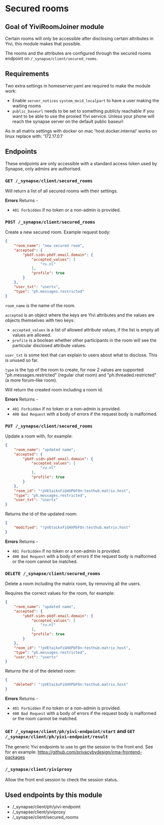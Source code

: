 # Secured rooms

## Goal of YiviRoomJoiner module

Certain rooms will only be accessible after disclosing certain attributes in Yivi, this module makes that possible.

The rooms and the attributes are configured through the secured rooms endpoint on `/_synapse/client/secured_rooms`.

## Requirements

Two extra settings in homeserver.yaml are required to make the module work:
- Enable `server_notices` `system_mxid_localpart` to have a user making the waiting rooms
- `public_baseurl` needs to be set to something publicly reachable if you want to be able to use the proxied Yivi service. Unless your phone will reach the synapse server on the default public baseurl

As in all matrix settings with docker on mac 'host.docker.internal' works on linux replace with: '172.17.0.1'

## Endpoints

These endpoints are only accessible with a standard access token used by Synapse, only admins are authorised.

### `GET /_synapse/client/secured_rooms`

Will return a list of all secured rooms with their settings.

**Errors** Returns -
- `401 Forbidden` if no token or a non-admin is provided.

### `POST /_synapse/client/secured_rooms`

Create a new secured room. Example request body:

```json
{
	"room_name": "new secured room",
	"accepted": {
		"pbdf.sidn-pbdf.email.domain": {
			"accepted_values": [
				"ru.nl"
			],
			"profile": true
		}
	},
	"user_txt": "usertx",
	"type": "ph.messages.restricted"
}
```

`room_name` is the name of the room.

`accepted` is an object where the keys are Yivi attributes and the values are objects themselves with two keys:
- `accepted_values` is a list of allowed attribute values, if the list is empty all values are allowed.
- `profile` is a boolean whether other participants in the room will see the particular disclosed attribute values.

`user_txt` is some text that can explain to users about what to disclose. This is unused so far.

`type` is the typ of the room to create, for now 2 values are supported "ph.messages.restricted" (regular chat room) 
and "ph.threaded.restricted" (a more forum-like room).


Will return the created room including a room id.

**Errors** Returns -
- `401 Forbidden` if no token or a non-admin is provided.
- `400 Bad Request` with a body of errors if the request body is malformed.

### `PUT /_synapse/client/secured_rooms`

Update a room with, for example:

```json
{
    "room_name": "updated name",
	"accepted": {
		"pbdf.sidn-pbdf.email.domain": {
			"accepted_values": [
				"ru.nl"
			],
			"profile": true
		}
	},
	"room_id": "!pVEtaikxFiGHXPbFOn:testhub.matrix.host",
	"type": "ph.messages.restricted",
	"user_txt": "usertx"
}
```

Returns the id of the updated room:
```json
{
	"modified": "!pVEtaikxFiGHXPbFOn:testhub.matrix.host"
}
```

**Errors** Returns -
- `401 Forbidden` if no token or a non-admin is provided.
- `400 Bad Request` with a body of errors if the request body is malformed or the room cannot be matched.

### `DELETE /_synapse/client/secured_rooms`

Delete a room including the matrix room, by removing all the users.

Requires the correct values for the room, for example:

```json
{
    "room_name": "updated name",
	"accepted": {
		"pbdf.sidn-pbdf.email.domain": {
			"accepted_values": [
				"ru.nl"
			],
			"profile": true
		}
	},
	"room_id": "!pVEtaikxFiGHXPbFOn:testhub.matrix.host",
	"type": "ph.messages.restricted",
	"user_txt": "usertx"
}
```

Returns the id of the deleted room:
```json
{
	"deleted": "!pVEtaikxFiGHXPbFOn:testhub.matrix.host"
}
```

**Errors** Returns -
- `401 Forbidden` if no token or a non-admin is provided.
- `400 Bad Request` with a body of errors if the request body is malformed or the room cannot be matched.

### `GET /_synapse/client/ph/yivi-endpoint/start` and `GET /_synapse/client/ph/yivi-endpoint/result`

The generic Yivi endpoints to use to get the session to the front end. See for an example: https://github.com/privacybydesign/irma-frontend-packages

### `/_synapse/client/yiviproxy`

Allow the front end session to check the session status. 

## Used endpoints by this module

- /_synapse/client/ph/yivi-endpoint
- /_synapse/client/yiviproxy
- /_synapse/client/secured_rooms
